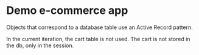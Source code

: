# Demo e-commerce app

Objects that correspond to a database table use an Active Record pattern.

In the current iteration, the cart table is not used. The cart is not stored in the db, only in the session.

